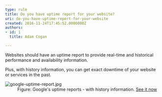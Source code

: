 ```yaml
---
type: rule
title: Do you have uptime report for your website?
uri: do-you-have-uptime-report-for-your-website
created: 2016-11-24T17:45:52.0000000Z
authors:
- id: 1
  title: Adam Cogan

---
```




<span class='intro'> Websites should have an&#160;​uptime report to provide real-time and historical performance and availability information. <br> </span>

<p>Plus, with history information, you can get exact downtime of your website or services in the past.<br></p>
<dl class="goodImage">
   <dt>
      <img src="/PublishingImages/google-uptime-report.jpg" alt="google-uptime-report.jpg" />
      <br>
   </dt><dd>Figure&#58; Google's uptime reports - with history information. 
      <a href="http&#58;//www.google.com.br/appsstatus" target="_blank">See it now​</a>​<br></dd></dl>


